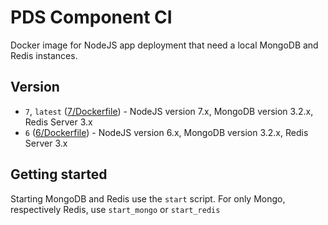 # PDS Component CI

Docker image for NodeJS app deployment that need a local MongoDB and Redis
instances.

## Version

* `7`, `latest` ([7/Dockerfile](https://github.com/networld-to/pds-component-ci/blob/master/7/Dockerfile)) - NodeJS version 7.x, MongoDB version 3.2.x, Redis Server 3.x
* `6` ([6/Dockerfile](https://github.com/networld-to/pds-component-ci/blob/master/6/Dockerfile)) - NodeJS version 6.x, MongoDB version 3.2.x, Redis Server 3.x

## Getting started

Starting MongoDB and Redis use the `start` script. For only Mongo,
respectively Redis,  use `start_mongo` or `start_redis`
